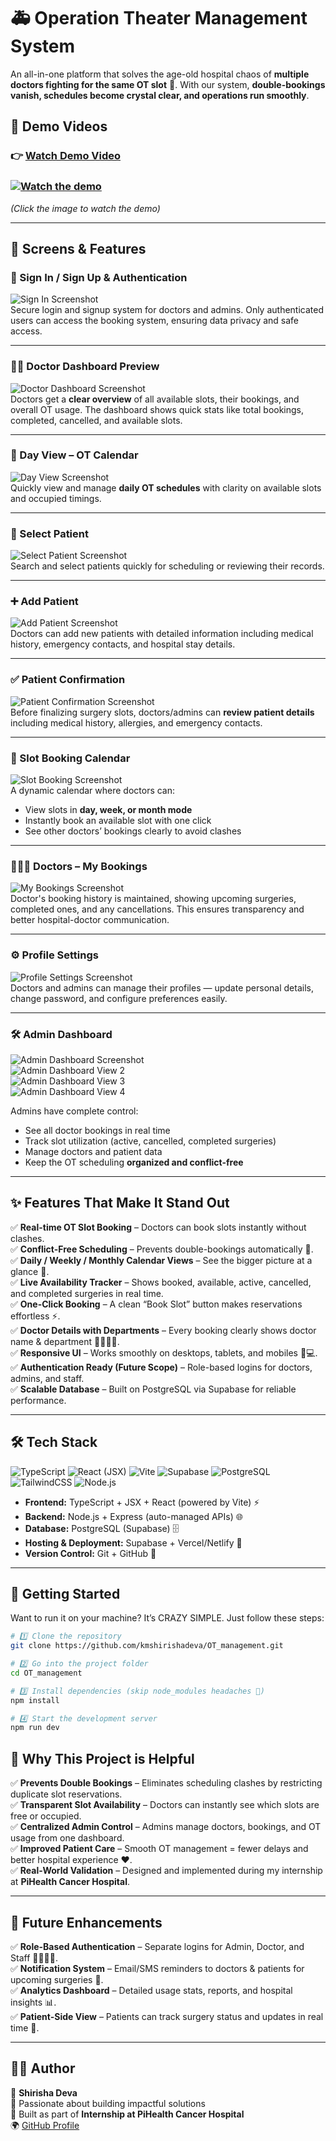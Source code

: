 # 🚑 Operation Theater Management System  

An all-in-one platform that solves the age-old hospital chaos of **multiple doctors fighting for the same OT slot** 🏥. With our system, **double-bookings vanish, schedules become crystal clear, and operations run smoothly**.  

## 🎥 **Demo Videos**  

### 👉 **[Watch Demo Video](https://www.loom.com/share/e4a6c90c1dbe478697bcd03533f7fc73?sid=7b5cd5a5-2a59-4d11-ae7a-f38fead9b341)**  
### [![Watch the demo](screenshots/demo_thumbnail.png)](https://github.com/your-repo-link/demo.mp4)  
*(Click the image to watch the demo)*  

---

## 📸 Screens & Features  

### 🔑 Sign In / Sign Up & Authentication  
![Sign In Screenshot](screenshots/signin.png)  
Secure login and signup system for doctors and admins. Only authenticated users can access the booking system, ensuring data privacy and safe access.  

---

### 👨‍⚕️ Doctor Dashboard Preview  
![Doctor Dashboard Screenshot](screenshots/doctor_dashboard.png)  
Doctors get a **clear overview** of all available slots, their bookings, and overall OT usage. The dashboard shows quick stats like total bookings, completed, cancelled, and available slots.  

---

### 📅 Day View – OT Calendar  
![Day View Screenshot](screenshots/day_view.png)  
Quickly view and manage **daily OT schedules** with clarity on available slots and occupied timings.  

---

### 🧑 Select Patient  
![Select Patient Screenshot](screenshots/select_patient.png)  
Search and select patients quickly for scheduling or reviewing their records.  

---
### ➕ Add Patient  
![Add Patient Screenshot](screenshots/add_patient.png)  
Doctors can add new patients with detailed information including medical history, emergency contacts, and hospital stay details.  

---



### ✅ Patient Confirmation  
![Patient Confirmation Screenshot](screenshots/patient_confirmation.png)  
Before finalizing surgery slots, doctors/admins can **review patient details** including medical history, allergies, and emergency contacts.  

---
### 📅 Slot Booking Calendar  
![Slot Booking Screenshot](screenshots/slot_booking.png)  
A dynamic calendar where doctors can:  
- View slots in **day, week, or month mode**  
- Instantly book an available slot with one click  
- See other doctors’ bookings clearly to avoid clashes  

---

### 🧑‍🤝‍🧑 Doctors – My Bookings  
![My Bookings Screenshot](screenshots/patient_bookings.png)  
Doctor's booking history is maintained, showing upcoming surgeries, completed ones, and any cancellations. This ensures transparency and better hospital-doctor communication.  

---

### ⚙️ Profile Settings  
![Profile Settings Screenshot](screenshots/profile_settings.png)  
Doctors and admins can manage their profiles — update personal details, change password, and configure preferences easily.  

---

### 🛠️ Admin Dashboard  
![Admin Dashboard Screenshot](screenshots/admin_dashboard.png)  
![Admin Dashboard View 2](screenshots/admin_dashboard2.png)  
![Admin Dashboard View 3](screenshots/admin_dashboard3.png)  
![Admin Dashboard View 4](screenshots/admin_dashboard4.png)  

Admins have complete control:  
- See all doctor bookings in real time  
- Track slot utilization (active, cancelled, completed surgeries)  
- Manage doctors and patient data  
- Keep the OT scheduling **organized and conflict-free**  
---


## ✨ Features That Make It Stand Out  

✅ **Real-time OT Slot Booking** – Doctors can book slots instantly without clashes.  
✅ **Conflict-Free Scheduling** – Prevents double-bookings automatically 🚫.  
✅ **Daily / Weekly / Monthly Calendar Views** – See the bigger picture at a glance 📅.  
✅ **Live Availability Tracker** – Shows booked, available, active, cancelled, and completed surgeries in real time.  
✅ **One-Click Booking** – A clean “Book Slot” button makes reservations effortless ⚡.  
✅ **Doctor Details with Departments** – Every booking clearly shows doctor name & department 👨‍⚕️👩‍⚕️.  
✅ **Responsive UI** – Works smoothly on desktops, tablets, and mobiles 📱💻.  
✅ **Authentication Ready (Future Scope)** – Role-based logins for doctors, admins, and staff.  
✅ **Scalable Database** – Built on PostgreSQL via Supabase for reliable performance.  

---
## 🛠️ Tech Stack  
  ![TypeScript](https://img.shields.io/badge/TypeScript-3178C6?style=for-the-badge&logo=typescript&logoColor=white)
  ![React (JSX)](https://img.shields.io/badge/React-20232A?style=for-the-badge&logo=react&logoColor=61DAFB)
  ![Vite](https://img.shields.io/badge/Vite-646CFF?style=for-the-badge&logo=vite&logoColor=FFD62E)
  ![Supabase](https://img.shields.io/badge/Supabase-3ECF8E?style=for-the-badge&logo=supabase&logoColor=white)
  ![PostgreSQL](https://img.shields.io/badge/PostgreSQL-316192?style=for-the-badge&logo=postgresql&logoColor=white)
  ![TailwindCSS](https://img.shields.io/badge/Tailwind_CSS-38B2AC?style=for-the-badge&logo=tailwind-css&logoColor=white)
  ![Node.js](https://img.shields.io/badge/Node.js-43853D?style=for-the-badge&logo=node-dot-js&logoColor=white)
- **Frontend:** TypeScript + JSX + React (powered by Vite) ⚡  
- **Backend:** Node.js + Express (auto-managed APIs) 🌐  
- **Database:** PostgreSQL (Supabase) 🗄️  
- **Hosting & Deployment:** Supabase + Vercel/Netlify 🚀  
- **Version Control:** Git + GitHub 🔗  

---

## 🚀 Getting Started  

Want to run it on your machine? It’s CRAZY SIMPLE. Just follow these steps:  

```bash
# 1️⃣ Clone the repository
git clone https://github.com/kmshirishadeva/OT_management.git

# 2️⃣ Go into the project folder
cd OT_management

# 3️⃣ Install dependencies (skip node_modules headaches 🙌)
npm install

# 4️⃣ Start the development server
npm run dev
```

## 🌟 Why This Project is Helpful  

✅ **Prevents Double Bookings** – Eliminates scheduling clashes by restricting duplicate slot reservations.  
✅ **Transparent Slot Availability** – Doctors can instantly see which slots are free or occupied.  
✅ **Centralized Admin Control** – Admins manage doctors, bookings, and OT usage from one dashboard.  
✅ **Improved Patient Care** – Smooth OT management = fewer delays and better hospital experience ❤️.  
✅ **Real-World Validation** – Designed and implemented during my internship at **PiHealth Cancer Hospital**.  

---

## 🔮 Future Enhancements  

✅ **Role-Based Authentication** – Separate logins for Admin, Doctor, and Staff 👨‍⚕️👩‍⚕️.  
✅ **Notification System** – Email/SMS reminders to doctors & patients for upcoming surgeries 📩.  
✅ **Analytics Dashboard** – Detailed usage stats, reports, and hospital insights 📊.  
✅ **Patient-Side View** – Patients can track surgery status and updates in real time 👥.  

---

## 👩‍💻 Author  

👤 **Shirisha Deva**  
🚀 Passionate about building impactful solutions  
🏥 Built as part of **Internship at PiHealth Cancer Hospital**  
🌍 [GitHub Profile](https://github.com/kmshirishadeva)  

